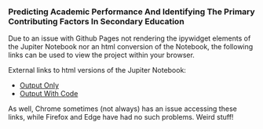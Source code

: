 ### Predicting Academic Performance And Identifying The Primary Contributing Factors In Secondary Education

Due to an issue with Github Pages not rendering the ipywidget elements of the Jupiter Notebook nor an html conversion of the Notebook, the following links can be used to view the project within your browser. 

External links to html versions of the Jupiter Notebook:

* [Output Only](https://shanemcbryde-atriskstudents.on.drv.tw/html/Predicting-Academic-Performance-Output-Only.html)
* [Output With Code](https://shanemcbryde-atriskstudents.on.drv.tw/html/Predicting-Academic-Performance-With-Code.html)

As well, Chrome sometimes (not always) has an issue accessing these links, while Firefox and Edge have had no such problems. Weird stuff!
